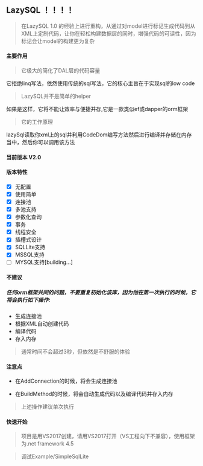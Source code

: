 ## LazySQL ！！！！

> 在LazySQL 1.0 的经验上进行重构，从通过对model进行标记生成代码到从XML上定制代码，让你在轻松构建数据层的同时，增强代码的可读性，因为标记会让model的构建更为复杂

#### 主要作用

> 它极大的简化了DAL层的代码容量

它拒绝linq写法，依然使用传统的sql写法，它的核心主旨在于实现sql的low code

> LazySQL并不是简单的helper

如果是这样，它将不能让效率与便捷并存,它是一款类似ef或dapper的orm框架

> 它的工作原理

lazySql读取你xml上的sql并利用CodeDom编写方法然后进行编译并存储在内存当中，然后你可以调用该方法

#### 当前版本 V2.0

#### 版本特性

- [x] 无配置
- [x] 使用简单
- [x] 连接池
- [x] 多池支持
- [x] 参数化查询
- [x] 事务
- [x] 线程安全
- [x] 插槽式设计
- [x] SQLLite支持
- [x] MSSQL支持
- [ ] MYSQL支持[building...]

#### 不建议

##### 任何orm框架共同的问题，不要重复初始化该库，因为他在第一次执行的时候，它将会执行如下操作:
- 生成连接池
- 根据XML自动创建代码
- 编译代码
- 存入内存

> 通常时间不会超过3秒，但依然是不舒服的体验

#### 注意点

- 在AddConnection的时候，将会生成连接池

- 在BuildMethod的时候，将会自动生成代码以及编译代码并存入内存

> 上述操作建议单次执行

#### 快速开始

> 项目是用VS2017创建，请用VS2017打开（VS工程向下不兼容），使用框架为.net framework 4.5

> 调试Example/SimpleSqlLite

